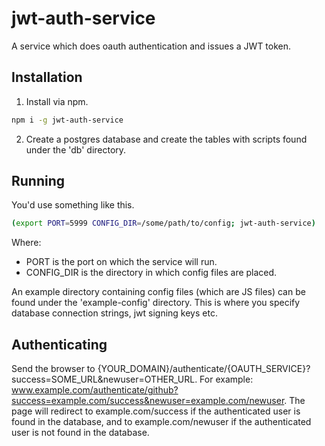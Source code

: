 # jwt-auth-service

A service which does oauth authentication and issues a JWT token.

## Installation

1. Install via npm.

```sh
npm i -g jwt-auth-service
```

2. Create a postgres database and create the tables with scripts found under the 'db' directory.

## Running

You'd use something like this.

```sh
(export PORT=5999 CONFIG_DIR=/some/path/to/config; jwt-auth-service)
```

Where:

- PORT is the port on which the service will run.
- CONFIG_DIR is the directory in which config files are placed.

An example directory containing config files (which are JS files) can be found under the 'example-config' directory.
This is where you specify database connection strings, jwt signing keys etc.

## Authenticating

Send the browser to {YOUR_DOMAIN}/authenticate/{OAUTH_SERVICE}?success=SOME_URL&newuser=OTHER_URL. For example: www.example.com/authenticate/github?success=example.com/success&newuser=example.com/newuser.
The page will redirect to example.com/success if the authenticated user is found in the database, and to example.com/newuser if the authenticated user is not found in the database.
